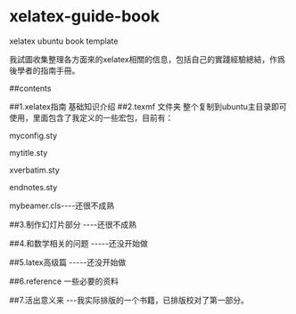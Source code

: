 xelatex-guide-book
==================

xelatex  ubuntu  book template




我試圖收集整理各方面來的xelatex相關的信息，包括自己的實踐經驗總結，作爲後學者的指南手冊。

##contents

##1.xelatex指南  基础知识介绍
##2.texmf 文件夹 整个复制到ubuntu主目录即可使用，里面包含了我定义的一些宏包，目前有：

myconfig.sty

mytitle.sty

xverbatim.sty

endnotes.sty

mybeamer.cls----还很不成熟

##3.制作幻灯片部分   ----还很不成熟

##4.和数学相关的问题 -----还没开始做

##5.latex高级篇 -----还没开始做

##6.reference 一些必要的资料

##7.活出意义来 ---我实际排版的一个书籍，已排版校对了第一部分。
